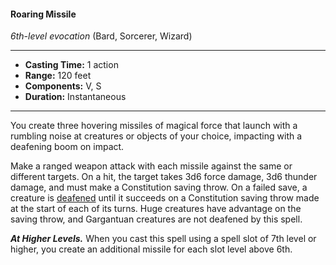 #### Roaring Missile
*6th-level evocation* (Bard, Sorcerer, Wizard)
___
- **Casting Time:** 1 action
- **Range:** 120 feet
- **Components:** V, S
- **Duration:** Instantaneous
---
You create three hovering missiles of magical force that launch with a rumbling noise at creatures or objects of your choice, impacting with a deafening boom on impact.

Make a ranged weapon attack with each missile against the same or different targets. On a hit, the target takes 3d6 force damage, 3d6 thunder damage, and must make a Constitution saving throw. On a failed save, a creature is [deafened](../../Conditions/Deafened.md) until it succeeds on a Constitution saving throw made at the start of each of its turns. Huge creatures have advantage on the saving throw, and Gargantuan creatures are not deafened by this spell.

***At Higher Levels.*** When you cast this spell using a spell slot of 7th level or higher, you create an additional missile for each slot level above 6th.

